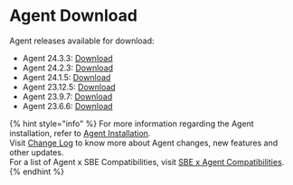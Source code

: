 # Agent Download

Agent releases available for download:

* Agent 24.3.3: [Download](https://storage.googleapis.com/sym-platform/developers/rest-api/agent-24.3.3.zip)
* Agent 24.2.3: [Download](https://storage.googleapis.com/sym-platform/developers/rest-api/agent-24.2.3.zip)
* Agent 24.1.5: [Download](https://storage.googleapis.com/sym-platform/developers/rest-api/agent-24.1.5.zip)
* Agent 23.12.5: [Download](https://storage.googleapis.com/sym-platform/developers/rest-api/agent-23.12.5.zip)
* Agent 23.9.7: [Download](https://storage.googleapis.com/sym-platform/developers/rest-api/agent-23.9.7.zip)
* Agent 23.6.6: [Download](https://storage.googleapis.com/sym-platform/developers/rest-api/agent-23.6.6.zip)

{% hint style="info" %}
For more information regarding the Agent installation, refer to [Agent Installation](agent-2.x-and-above-installation.md).\
Visit [Change Log](../change-log/) to know more about Agent changes, new features and other updates.\
For a list of Agent x SBE Compatibilities, visit [SBE x Agent Compatibilities](sbe-x-agent-compatibility-matrix.md).
{% endhint %}
